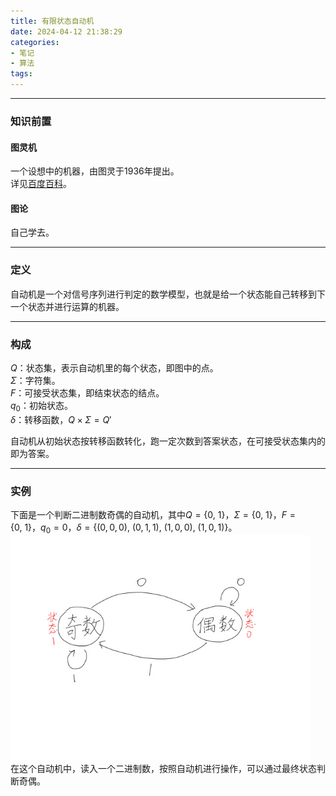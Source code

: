 ```yaml
---
title: 有限状态自动机
date: 2024-04-12 21:38:29
categories:
- 笔记
- 算法
tags:
---
```


---
### 知识前置
#### 图灵机
一个设想中的机器，由图灵于1936年提出。  
详见[百度百科](https://baike.baidu.com/item/%E5%9B%BE%E7%81%B5%E6%9C%BA)。
#### 图论
自己学去。

---
### 定义
自动机是一个对信号序列进行判定的数学模型，也就是给一个状态能自己转移到下一个状态并进行运算的机器。

---
### 构成
$Q$：状态集，表示自动机里的每个状态，即图中的点。  
$\Sigma$：字符集。  
$F$：可接受状态集，即结束状态的结点。  
$q_0$：初始状态。  
$\delta$：转移函数，$Q\times\Sigma=Q'$

自动机从初始状态按转移函数转化，跑一定次数到答案状态，在可接受状态集内的即为答案。

---
### 实例
下面是一个判断二进制数奇偶的自动机，其中$Q=\lbrace0,\ 1\rbrace$，$\Sigma=\lbrace0,\ 1\rbrace$，$F=\lbrace0,\ 1\rbrace$，$q_0=0$，$\delta=\lbrace(0,0,0),\ (0,1,1),\ (1,0,0),\ (1,0,1)\rbrace$。  
<img src="../../img/25-01.jpg" alt="25-01" style="zoom:75%;" />  
在这个自动机中，读入一个二进制数，按照自动机进行操作，可以通过最终状态判断奇偶。
